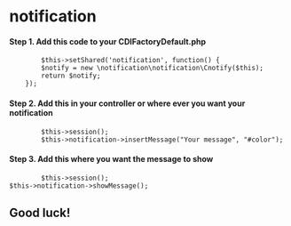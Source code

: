 notification
============


#### Step 1. Add this code to your CDIFactoryDefault.php   
            $this->setShared('notification', function() {    
            $notify = new \notification\notification\Cnotify($this);    
            return $notify;     
        });
         
#### Step 2. Add this in your controller or where ever you want your notification    

            $this->session();    
            $this->notification->insertMessage("Your message", "#color");     
        
#### Step 3. Add this where you want the message to show    

            $this->session();     
 	$this->notification->showMessage();
 	

## Good luck!
        
        
        
        
        
        
